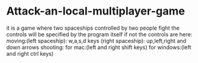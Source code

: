 # Attack-an-local-multiplayer-game
it is a game where two spaceships controlled by two people fight
the controls will be specified by the program itself
if not the controls are here:
moving:(left spaceship):
w,a,s,d keys
(right spaceship):
up,left,right and down arrows
shooting:
for mac:(left and right shift keys)
for windows:(left and right ctrl keys)
